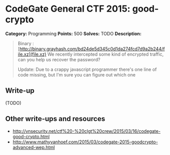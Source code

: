 # CodeGate General CTF 2015: good-crypto

**Category:** Programming
**Points:** 500
**Solves:** TODO
**Description:** 

> Binary : [http://binary.grayhash.com/bd24de5d345c0d1da274fcd7d9a2b244/file.xz](file.xz)
> We recently intercepted some kind of encrypted traffic, can you help us recover the password?
> 
> Update: Due to a crappy javascript programmer there's one line of code missing, but I'm sure you can figure out which one

## Write-up

(TODO)

## Other write-ups and resources

* <http://vnsecurity.net/ctf%20-%20clgt%20crew/2015/03/16/codegate-good-crypto.html>
* <http://www.mathyvanhoef.com/2015/03/codegate-2015-goodcrypto-advanced-wep.html>
